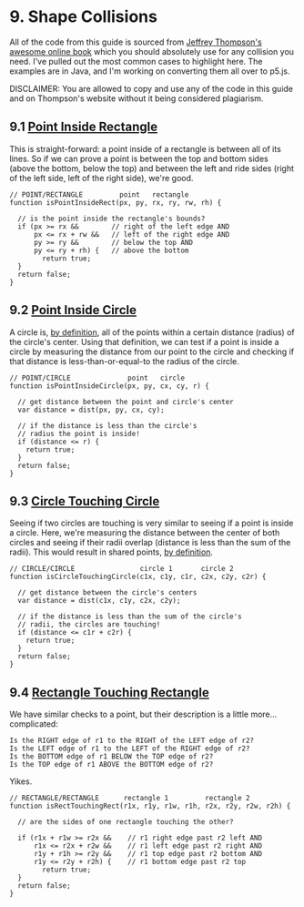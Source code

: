 # 9. Shape Collisions

All of the code from this guide is sourced from [Jeffrey Thompson's awesome online book](http://www.jeffreythompson.org/collision-detection/table_of_contents.php) which you should absolutely use for any collision you need. I've pulled out the most common cases to highlight here. The examples are in Java, and I'm working on converting them all over to p5.js.

DISCLAIMER: You are allowed to copy and use any of the code in this guide and on Thompson's website without it being considered plagiarism.

## 9.1 [Point Inside Rectangle](http://www.jeffreythompson.org/collision-detection/point-rect.php)

This is straight-forward: a point inside of a rectangle is between all of its lines. So if we can prove a point is between the top and bottom sides (above the bottom, below the top) and between the left and ride sides (right of the left side, left of the right side), we're good.

```JS
// POINT/RECTANGLE         point   rectangle
function isPointInsideRect(px, py, rx, ry, rw, rh) {

  // is the point inside the rectangle's bounds?
  if (px >= rx &&        // right of the left edge AND
      px <= rx + rw &&   // left of the right edge AND
      py >= ry &&        // below the top AND
      py <= ry + rh) {   // above the bottom
        return true;
  }
  return false;
}
```

## 9.2 [Point Inside Circle](http://www.jeffreythompson.org/collision-detection/point-circle.php)

A circle is, [by definition](http://www.dictionary.com/browse/circle), all of the points within a certain distance (radius) of the circle's center. Using that definition, we can test if a point is inside a circle by measuring the distance from our point to the circle and checking if that distance is less-than-or-equal-to the radius of the circle.

```JS
// POINT/CIRCLE              point   circle
function isPointInsideCircle(px, py, cx, cy, r) {

  // get distance between the point and circle's center
  var distance = dist(px, py, cx, cy);

  // if the distance is less than the circle's
  // radius the point is inside!
  if (distance <= r) {
    return true;
  }
  return false;
}
```

## 9.3 [Circle Touching Circle](http://www.jeffreythompson.org/collision-detection/circle-circle.php)

Seeing if two circles are touching is very similar to seeing if a point is inside a circle. Here, we're measuring the distance between the center of both circles and seeing if their radii overlap (distance is less than the sum of the radii). This would result in shared points, [by definition](http://www.dictionary.com/browse/circle).

```JS
// CIRCLE/CIRCLE                circle 1       circle 2
function isCircleTouchingCircle(c1x, c1y, c1r, c2x, c2y, c2r) {

  // get distance between the circle's centers
  var distance = dist(c1x, c1y, c2x, c2y);

  // if the distance is less than the sum of the circle's
  // radii, the circles are touching!
  if (distance <= c1r + c2r) {
    return true;
  }
  return false;
}
```

## 9.4 [Rectangle Touching Rectangle](http://www.jeffreythompson.org/collision-detection/rect-rect.php)

We have similar checks to a point, but their description is a little more... complicated:

```
Is the RIGHT edge of r1 to the RIGHT of the LEFT edge of r2?
Is the LEFT edge of r1 to the LEFT of the RIGHT edge of r2?
Is the BOTTOM edge of r1 BELOW the TOP edge of r2?
Is the TOP edge of r1 ABOVE the BOTTOM edge of r2?
```

Yikes.

```JS
// RECTANGLE/RECTANGLE      rectangle 1         rectangle 2
function isRectTouchingRect(r1x, r1y, r1w, r1h, r2x, r2y, r2w, r2h) {

  // are the sides of one rectangle touching the other?

  if (r1x + r1w >= r2x &&    // r1 right edge past r2 left AND
      r1x <= r2x + r2w &&    // r1 left edge past r2 right AND
      r1y + r1h >= r2y &&    // r1 top edge past r2 bottom AND
      r1y <= r2y + r2h) {    // r1 bottom edge past r2 top
        return true;
  }
  return false;
}
```
